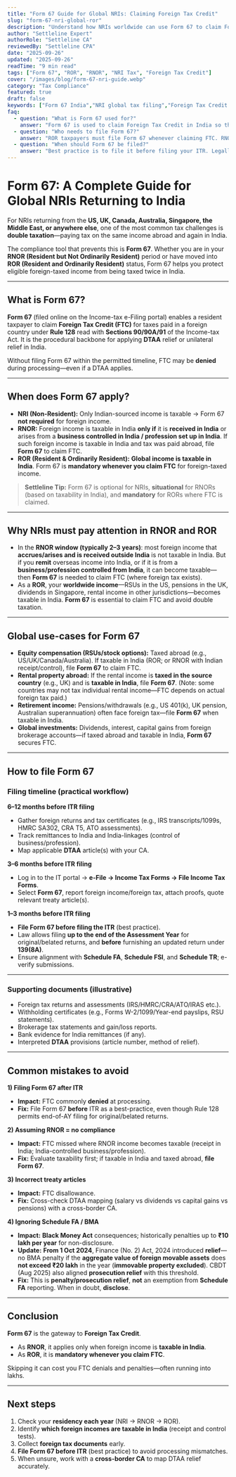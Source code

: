 ```yaml
---
title: "Form 67 Guide for Global NRIs: Claiming Foreign Tax Credit"
slug: "form-67-nri-global-ror"
description: "Understand how NRIs worldwide can use Form 67 to claim Foreign Tax Credit, avoid double taxation, and optimize taxes during RNOR and ROR in India."
author: "Settleline Expert"
authorRole: "Settleline CA"
reviewedBy: "Settleline CPA"
date: "2025-09-26"
updated: "2025-09-26"
readTime: "9 min read"
tags: ["Form 67", "ROR", "RNOR", "NRI Tax", "Foreign Tax Credit"]
cover: "/images/blog/form-67-nri-guide.webp"
category: "Tax Compliance"
featured: true
draft: false
keywords: ["Form 67 India","NRI global tax filing","Foreign Tax Credit India","Form 67 RNOR applicability","DTAA countries","avoid double taxation India","Form 67 due date","FTC claim India","NRI return tax planning"]
faq:
  - question: "What is Form 67 used for?"
    answer: "Form 67 is used to claim Foreign Tax Credit in India so that income already taxed overseas is not taxed again when reported in India."
  - question: "Who needs to file Form 67?"
    answer: "ROR taxpayers must file Form 67 whenever claiming FTC. RNORs may also need it if foreign income is taxable in India (e.g., received in India or from a business/profession controlled from India)."
  - question: "When should Form 67 be filed?"
    answer: "Best practice is to file it before filing your ITR. Legally, CBDT permits filing up to the end of the relevant assessment year for original/belated returns, and before furnishing an updated return under section 139(8A)."
---
```


# Form 67: A Complete Guide for Global NRIs Returning to India

For NRIs returning from the **US, UK, Canada, Australia, Singapore, the Middle East, or anywhere else**, one of the most common tax challenges is **double taxation**—paying tax on the same income abroad and again in India.

The compliance tool that prevents this is **Form 67**. Whether you are in your **RNOR (Resident but Not Ordinarily Resident)** period or have moved into **ROR (Resident and Ordinarily Resident)** status, Form 67 helps you protect eligible foreign-taxed income from being taxed twice in India.

---

## What is Form 67?

**Form 67** (filed online on the Income-tax e-Filing portal) enables a resident taxpayer to claim **Foreign Tax Credit (FTC)** for taxes paid in a foreign country under **Rule 128** read with **Sections 90/90A/91** of the Income-tax Act. It is the procedural backbone for applying **DTAA** relief or unilateral relief in India.

Without filing Form 67 within the permitted timeline, FTC may be **denied** during processing—even if a DTAA applies.

---

## When does Form 67 apply?

- **NRI (Non-Resident):** Only Indian-sourced income is taxable → Form 67 **not required** for foreign income.  
- **RNOR:** Foreign income is taxable in India **only if** it is **received in India** or arises from a **business controlled in India / profession set up in India**. If such foreign income is taxable in India and tax was paid abroad, file **Form 67** to claim FTC.  
- **ROR (Resident & Ordinarily Resident):** **Global income is taxable in India**. Form 67 is **mandatory whenever you claim FTC** for foreign-taxed income.

> **Settleline Tip:** Form 67 is optional for NRIs, **situational** for RNORs (based on taxability in India), and **mandatory** for RORs where FTC is claimed.

---

## Why NRIs must pay attention in RNOR and ROR

- In the **RNOR window (typically 2–3 years)**: most foreign income that **accrues/arises and is received outside India** is not taxable in India. But if you **remit** overseas income into India, or if it is from a **business/profession controlled from India**, it can become taxable—then **Form 67** is needed to claim FTC (where foreign tax exists).  
- As a **ROR**, your **worldwide income**—RSUs in the US, pensions in the UK, dividends in Singapore, rental income in other jurisdictions—becomes taxable in India. **Form 67** is essential to claim FTC and avoid double taxation.

---

## Global use-cases for Form 67

- **Equity compensation (RSUs/stock options):** Taxed abroad (e.g., US/UK/Canada/Australia). If taxable in India (ROR; or RNOR with Indian receipt/control), file **Form 67** to claim FTC.  
- **Rental property abroad:** If the rental income is **taxed in the source country** (e.g., UK) and is **taxable in India**, file **Form 67**. (Note: some countries may not tax individual rental income—FTC depends on actual foreign tax paid.)  
- **Retirement income:** Pensions/withdrawals (e.g., US 401(k), UK pension, Australian superannuation) often face foreign tax—file **Form 67** when taxable in India.  
- **Global investments:** Dividends, interest, capital gains from foreign brokerage accounts—if taxed abroad and taxable in India, **Form 67** secures FTC.

---

## How to file Form 67

### Filing timeline (practical workflow)

**6–12 months before ITR filing**  
- Gather foreign returns and tax certificates (e.g., IRS transcripts/1099s, HMRC SA302, CRA T5, ATO assessments).  
- Track remittances to India and India-linkages (control of business/profession).  
- Map applicable **DTAA** article(s) with your CA.

**3–6 months before ITR filing**  
- Log in to the IT portal → **e-File → Income Tax Forms → File Income Tax Forms**.  
- Select **Form 67**, report foreign income/foreign tax, attach proofs, quote relevant treaty article(s).  

**1–3 months before ITR filing**  
- **File Form 67 before filing the ITR** (best practice).  
- Law allows filing **up to the end of the Assessment Year** for original/belated returns, and **before** furnishing an updated return under **139(8A)**.  
- Ensure alignment with **Schedule FA**, **Schedule FSI**, and **Schedule TR**; e-verify submissions.

---

### Supporting documents (illustrative)

- Foreign tax returns and assessments (IRS/HMRC/CRA/ATO/IRAS etc.).  
- Withholding certificates (e.g., Forms W-2/1099/Year-end payslips, RSU statements).  
- Brokerage tax statements and gain/loss reports.  
- Bank evidence for India remittances (if any).  
- Interpreted **DTAA** provisions (article number, method of relief).

---

## Common mistakes to avoid

**1) Filing Form 67 after ITR**  
- **Impact:** FTC commonly **denied** at processing.  
- **Fix:** File Form 67 **before** ITR as a best-practice, even though Rule 128 permits end-of-AY filing for original/belated returns.

**2) Assuming RNOR = no compliance**  
- **Impact:** FTC missed where RNOR income becomes taxable (receipt in India; India-controlled business/profession).  
- **Fix:** Evaluate taxability first; if taxable in India and taxed abroad, **file Form 67**.

**3) Incorrect treaty articles**  
- **Impact:** FTC disallowance.  
- **Fix:** Cross-check DTAA mapping (salary vs dividends vs capital gains vs pensions) with a cross-border CA.

**4) Ignoring Schedule FA / BMA**  
- **Impact:** **Black Money Act** consequences; historically penalties up to **₹10 lakh per year** for non-disclosure.  
- **Update:** **From 1 Oct 2024**, Finance (No. 2) Act, 2024 introduced **relief**—no BMA penalty if the **aggregate value of foreign **movable** assets** does **not exceed ₹20 lakh** in the year (**immovable property excluded**). CBDT (Aug 2025) also aligned **prosecution relief** with this threshold.  
- **Fix:** This is **penalty/prosecution relief**, **not** an exemption from **Schedule FA** reporting. When in doubt, **disclose**.

---

## Conclusion

**Form 67** is the gateway to **Foreign Tax Credit**.  
- As **RNOR**, it applies only when foreign income is **taxable in India**.  
- As **ROR**, it is **mandatory whenever you claim FTC**.  

Skipping it can cost you FTC denials and penalties—often running into lakhs.

---

## Next steps

1. Check your **residency each year** (NRI → RNOR → ROR).  
2. Identify **which foreign incomes are taxable in India** (receipt and control tests).  
3. Collect **foreign tax documents** early.  
4. **File Form 67 before ITR** (best practice) to avoid processing mismatches.  
5. When unsure, work with a **cross-border CA** to map DTAA relief accurately.
